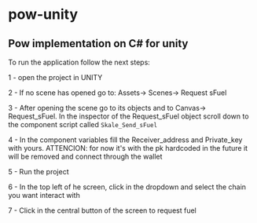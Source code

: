 # pow-unity
## Pow implementation on C# for unity

To run the application follow the next steps:

1 - open the project in UNITY

2 - If no scene has opened go to: Assets-> Scenes-> Request sFuel

3 - After opening the scene go to its objects and to Canvas-> Request_sFuel. In the inspector of the Request_sFuel object 
    scroll down to the component script called `Skale_Send_sFuel`
    
4 - In the component variables fill the Receiver_address and Private_key with yours. 
    ATTENCION: for now it's with the pk hardcoded in the future it will be removed and connect through the wallet
    
5 - Run the project

6 - In the top left of he screen, click in the dropdown and select the chain you want interact with

7 - Click in the central button of the screen to request fuel

